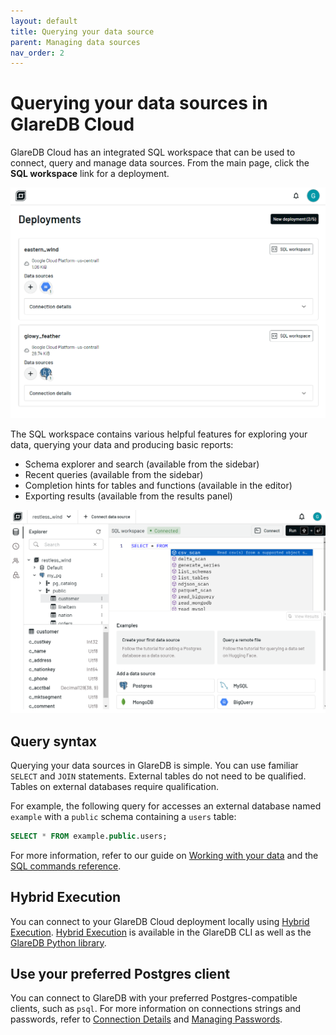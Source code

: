 ```yaml
---
layout: default
title: Querying your data source
parent: Managing data sources
nav_order: 2
---
```


# Querying your data sources in GlareDB Cloud

GlareDB Cloud has an integrated SQL workspace that can be used to connect, query
and manage data sources. From the main page, click the **SQL workspace** link
for a deployment.

![Deployment list]

The SQL workspace contains various helpful features for exploring your data,
querying your data and producing basic reports:

- Schema explorer and search (available from the sidebar)
- Recent queries (available from the sidebar)
- Completion hints for tables and functions (available in the editor)
- Exporting results (available from the results panel)

![SQL workspace]

## Query syntax

Querying your data sources in GlareDB is simple. You can use familiar `SELECT`
and `JOIN` statements. External tables do not need to be qualified. Tables on
external databases require qualification.

For example, the following query for accesses an external database named
`example` with a `public` schema containing a `users` table:

```sql
SELECT * FROM example.public.users;
```

For more information, refer to our guide on [Working with your data] and the
[SQL commands reference].

## Hybrid Execution

You can connect to your GlareDB Cloud deployment locally using [Hybrid Execution].
[Hybrid Execution] is available in the GlareDB CLI as well as the
[GlareDB Python library].

## Use your preferred Postgres client

You can connect to GlareDB with your preferred Postgres-compatible clients,
such as `psql`. For more information on connections strings and passwords, refer
to [Connection Details] and [Managing Passwords].

[Deployment list]: /assets/images/cloud/data-sources/deployments-list.png
[SQL workspace]: /assets/images/cloud/data-sources/sql_workspace.png
[Hybrid Execution]: /glaredb/hybrid-execution
[GlareDB Python library]: /glaredb/python/
[Working with your data]: /docs/working-with-your-data/
[SQL commands reference]: /glaredb/sql-commands/index/
[Connection Details]: /cloud/access/connection-details/
[Managing Passwords]: /cloud/access/managing-passwords/
